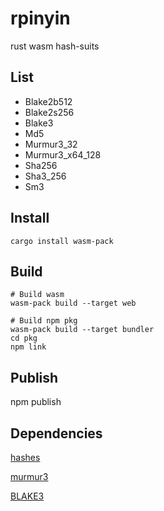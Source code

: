 # rpinyin

rust wasm hash-suits

## List

+ Blake2b512
+ Blake2s256
+ Blake3
+ Md5
+ Murmur3_32
+ Murmur3_x64_128
+ Sha256
+ Sha3_256
+ Sm3

## Install

```shell
cargo install wasm-pack
```

## Build

```shell
# Build wasm
wasm-pack build --target web

# Build npm pkg
wasm-pack build --target bundler
cd pkg
npm link
```

## Publish

npm publish

## Dependencies

[hashes](https://github.com/RustCrypto/hashes)

[murmur3](https://github.com/stusmall/murmur3)

[BLAKE3](https://github.com/BLAKE3-team/BLAKE3)
